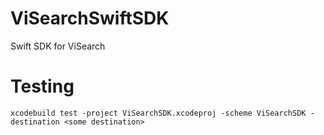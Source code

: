 # ViSearchSwiftSDK
Swift SDK for ViSearch 

# Testing
```
xcodebuild test -project ViSearchSDK.xcodeproj -scheme ViSearchSDK -destination <some destination>
```
